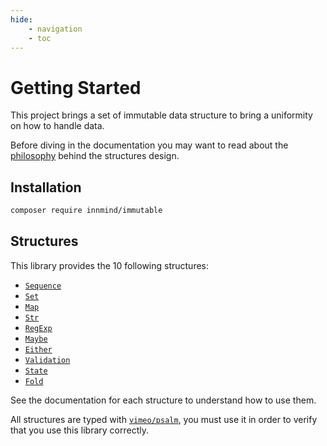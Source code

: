 ```yaml
---
hide:
    - navigation
    - toc
---
```


# Getting Started

This project brings a set of immutable data structure to bring a uniformity on how to handle data.

Before diving in the documentation you may want to read about the [philosophy](PHILOSOPHY.md) behind the structures design.

## Installation

```sh
composer require innmind/immutable
```

## Structures

This library provides the 10 following structures:

- [`Sequence`](SEQUENCE.md)
- [`Set`](SET.md)
- [`Map`](MAP.md)
- [`Str`](STR.md)
- [`RegExp`](REGEXP.md)
- [`Maybe`](MAYBE.md)
- [`Either`](EITHER.md)
- [`Validation`](VALIDATION.md)
- [`State`](STATE.md)
- [`Fold`](FOLD.md)

See the documentation for each structure to understand how to use them.

All structures are typed with [`vimeo/psalm`](https://psalm.dev), you must use it in order to verify that you use this library correctly.
